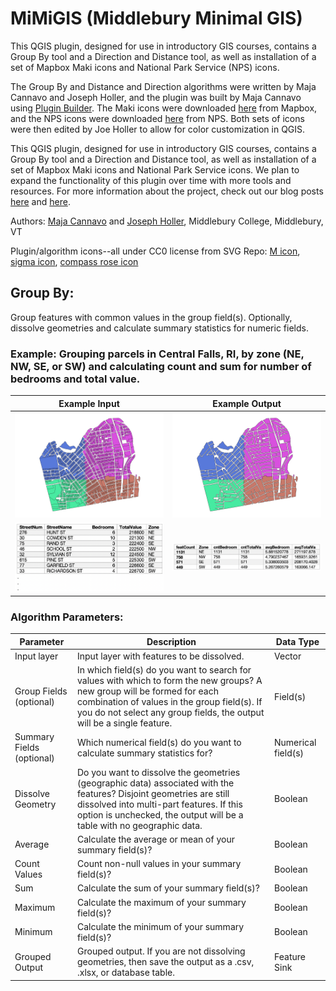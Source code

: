 # MiMiGIS (Middlebury Minimal GIS)
 This QGIS plugin, designed for use in introductory GIS courses, contains a Group By tool and a Direction and Distance tool, as well as installation of a set of Mapbox Maki icons and National Park Service (NPS) icons.

 The Group By and Distance and Direction algorithms were written by Maja Cannavo and Joseph Holler, and the plugin was built by Maja Cannavo using [Plugin Builder](https://github.com/g-sherman/Qgis-Plugin-Builder).
 The Maki icons were downloaded [here](https://labs.mapbox.com/maki-icons/) from Mapbox, and the NPS icons were downloaded [here](https://www.nps.gov/carto/app/#!/maps/symbols) from NPS. Both sets of icons were then edited by Joe Holler to allow for color customization in QGIS.

This QGIS plugin, designed for use in introductory GIS courses, contains a Group By tool and a Direction and Distance tool, as well as installation of a set of Mapbox Maki icons and National Park Service icons. We plan to expand the functionality of this plugin over time with more tools and resources. For more information about the project, check out our blog posts [here](https://majacannavo.github.io/jterm21main) and [here](https://www.josephholler.com/a-minimal-gis-plugin-for-qgis/).

Authors: [Maja Cannavo](mailto:mcannavo@middlebury.edu) and [Joseph Holler](mailto:josephh@middlebury.edu), Middlebury College, Middlebury, VT

Plugin/algorithm icons--all under CC0 license from SVG Repo:
[M icon](https://www.svgrepo.com/svg/5274/medium-size), [sigma icon](https://www.svgrepo.com/svg/175093/sigma-maths), [compass rose icon](https://www.svgrepo.com/svg/253234/wind-rose-compass)

## Group By: 
Group features with common values in the group field(s). Optionally, dissolve geometries and calculate summary statistics for numeric fields.

### Example: Grouping parcels in Central Falls, RI, by zone (NE, NW, SE, or SW) and calculating count and sum for number of bedrooms and total value.
Example Input | Example Output
--- | ---
![](images/parcels_notdissolved_jpg.jpg) | ![](images/parcels_dissolved.jpg)
![](tables/before_table.png) | ![](tables/after_table.png)

### Algorithm Parameters:
Parameter | Description | Data Type
--- | --- | --- |
Input layer | Input layer with features to be dissolved. | Vector
Group Fields (optional) | In which field(s) do you want to search for values with which to form the new groups? A new group will be formed for each combination of values in the group field(s). If you do not select any group fields, the output will be a single feature. | Field(s)
Summary Fields (optional) | Which numerical field(s) do you want to calculate summary statistics for? | Numerical field(s)
Dissolve Geometry | Do you want to dissolve the geometries (geographic data) associated with the features? Disjoint geometries are still dissolved into multi-part features. If this option is unchecked, the output will be a table with no geographic data. | Boolean
Average | Calculate the average or mean of your summary field(s)? | Boolean
Count Values | Count non-null values in your summary field(s)? | Boolean
Sum | Calculate the sum of your summary field(s)? | Boolean
Maximum | Calculate the maximum of your summary field(s)? | Boolean
Minimum | Calculate the minimum of your summary field(s)? | Boolean
Grouped Output | Grouped output. If you are not dissolving geometries, then save the output as a .csv, .xlsx, or database table. | Feature Sink




